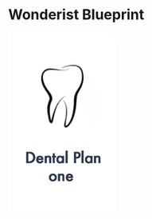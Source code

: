 # Wonderist Blueprint
![Plate cover](https://github.com/kakoga/dental-plan-1/blob/master/shield-general.png)
